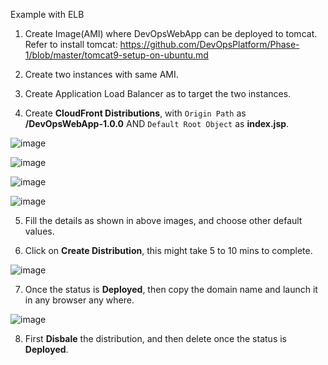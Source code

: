 Example with ELB

1. Create Image(AMI) where DevOpsWebApp can be deployed to tomcat. Refer to install tomcat: https://github.com/DevOpsPlatform/Phase-1/blob/master/tomcat9-setup-on-ubuntu.md

2. Create two instances with same AMI.

3. Create Application Load Balancer as to target the two instances.

4. Create **CloudFront Distributions**, with `Origin Path` as **/DevOpsWebApp-1.0.0** AND `Default Root Object` as **index.jsp**.

![image](https://user-images.githubusercontent.com/24622526/50066908-5c0c6c00-01e4-11e9-99c4-00d716d6f315.png)

![image](https://user-images.githubusercontent.com/24622526/50066955-91b15500-01e4-11e9-9ba5-7e6261161e33.png)

![image](https://user-images.githubusercontent.com/24622526/50066997-c6bda780-01e4-11e9-94bc-a7021e5150a5.png)

![image](https://user-images.githubusercontent.com/24622526/50067028-ee147480-01e4-11e9-834b-4e4cad586773.png)

5. Fill the details as shown in above images, and choose other default values.

6. Click on **Create Distribution**, this might take 5 to 10 mins to complete.

![image](https://user-images.githubusercontent.com/24622526/50067087-2e73f280-01e5-11e9-92eb-991ff2d3f3da.png)

7. Once the status is **Deployed**, then copy the domain name and launch it in any browser any where.

![image](https://user-images.githubusercontent.com/24622526/50066453-d8518000-01e1-11e9-8277-77118f01a1ef.png)


8. First **Disbale** the distribution, and then delete once the status is **Deployed**.
